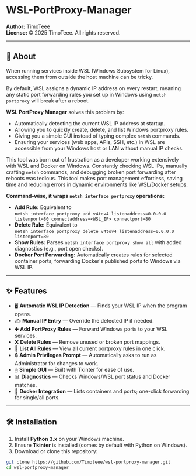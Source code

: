# WSL-PortProxy-Manager  
**Author:** TimoTeee  
**License:** © 2025 TimoTeee. All rights reserved.

---

## 📌 About  
When running services inside WSL (Windows Subsystem for Linux), accessing them from outside the host machine can be tricky.

By default, WSL assigns a dynamic IP address on every restart, meaning any static port forwarding rules you set up in Windows using `netsh portproxy` will break after a reboot.

**WSL PortProxy Manager** solves this problem by:

- Automatically detecting the current WSL IP address at startup.  
- Allowing you to quickly create, delete, and list Windows portproxy rules.  
- Giving you a simple GUI instead of typing complex `netsh` commands.  
- Ensuring your services (web apps, APIs, SSH, etc.) in WSL are accessible from your Windows host or LAN without manual IP checks.

This tool was born out of frustration as a developer working extensively with WSL and Docker on Windows. Constantly checking WSL IPs, manually crafting `netsh` commands, and debugging broken port forwarding after reboots was tedious. This tool makes port management effortless, saving time and reducing errors in dynamic environments like WSL/Docker setups.

**Command-wise, it wraps `netsh interface portproxy` operations:**

- **Add Rule:** Equivalent to  
  `netsh interface portproxy add v4tov4 listenaddress=0.0.0.0 listenport=80 connectaddress=<WSL_IP> connectport=80`  
- **Delete Rule:** Equivalent to  
  `netsh interface portproxy delete v4tov4 listenaddress=0.0.0.0 listenport=80`  
- **Show Rules:** Parses `netsh interface portproxy show all` with added diagnostics (e.g., port open checks).  
- **Docker Port Forwarding:** Automatically creates rules for selected container ports, forwarding Docker's published ports to Windows via WSL IP.

---

## ✨ Features  

- 🖥 **Automatic WSL IP Detection** — Finds your WSL IP when the program opens.  
- ✍ **Manual IP Entry** — Override the detected IP if needed.  
- ➕ **Add PortProxy Rules** — Forward Windows ports to your WSL services.  
- ❌ **Delete Rules** — Remove unused or broken port mappings.  
- 📜 **List All Rules** — View all current portproxy rules in one click.  
- 🔒 **Admin Privileges Prompt** — Automatically asks to run as Administrator for changes to work.  
- 🖱 **Simple GUI** — Built with Tkinter for ease of use.  
- 📊 **Diagnostics** — Checks Windows/WSL port status and Docker matches.  
- 🐳 **Docker Integration** — Lists containers and ports; one-click forwarding for single/all ports.

---

## 🛠 Installation  

1. Install **Python 3.x** on your Windows machine.  
2. Ensure **Tkinter** is installed (comes by default with Python on Windows).  
3. Download or clone this repository:

```bash
git clone https://github.com/Timoteee/wsl-portproxy-manager.git  
cd wsl-portproxy-manager

